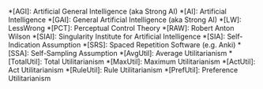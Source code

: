 <!-- personal links -->
[Antinatalism Tumblr]: http://antinatalism.tumblr.com/
[Beeminder]: https://www.beeminder.com/muflax/goals/
[Beeminder anki]: https://www.beeminder.com/muflax/goals/anki
[Beeminder fitocracy]: https://www.beeminder.com/muflax/goals/fitocracy
[Beeminder fume]: https://www.beeminder.com/muflax/goals/fume
[Beeminder daily]: https://www.beeminder.com/muflax/goals/dailylog
[Beeminder weight]: https://www.beeminder.com/muflax/goals/weight
[Blog]: http://blog.muflax.com
[GPG Key]: /muflax.asc          
[Google+]: https://plus.google.com/105665518912548939532
[LibraryThing]: http://www.librarything.com/profile/muflax
[PredictionBook]: http://predictionbook.com/users/muflax
[Twitter]: http://twitter.com/muflax
[whatiswrongwith.me]: http://whatiswrongwith.me/muflax
[Klout]: http://klout.com/#/muflax

<!-- software -->
[Github]: https://github.com/muflax/
[Config]: https://github.com/muflax/config
[Pororo]: https://github.com/muflax/pororo
[RBS]: https://github.com/muflax/scripts/blob/master/rbs
[Source]: https://github.com/muflax/muflax.com
[ashuku]: https://github.com/muflax/ashuku
[backup video]: https://github.com/muflax/muflax.com/blob/master/backup-videos.rb
[daily screenshot]: https://github.com/muflax/scripts/blob/master/daily_screenshot.sh
[fume]: https://github.com/muflax/fume
[fumetrap]: https://github.com/muflax/fumetrap

<!-- external links -->
[Alan Dawrst]: http://www.utilitarian-essays.com/suffering-nature.html
[Animal Rights]: http://en.wikipedia.org/wiki/Animal_rights#Main_philosophical_approaches
[Berryz工房 - Dschinghis Khan]: http://www.youtube.com/watch?v=b7pui9Q6Vbo
[Blackmore Free Will]: http://www.susanblackmore.co.uk/Chapters/Brockman2005.htm
[Breaking the Spell]: http://www.philosophypress.co.uk/?p=1001
[Bro Epicurus]: http://www.philosophybro.com/2011/03/epicurus-sovran-maxims-summary.html
[Buddhism for Vampires]: http://buddhism-for-vampires.com
[Carlin Sanctity]: http://www.youtube.com/watch?feature=player_embedded&v=AvF1Q3UidWM
[Carrier Vegetarianism]: http://freethoughtblogs.com/carrier/archives/87
[Chapman Disgust]: http://meaningness.wordpress.com/2011/07/22/disgust-horror-western-buddhism/
[Ching Chong]: http://www.youtube.com/watch?v=zulEMWj3sVA
[Creative Commons]: http://creativecommons.org/licenses/by-nc-sa/3.0/de
[Dawrst Wildlife]: http://www.utilitarian-essays.com/suffering-nature.html
[Dawrst]: http://www.utilitarian-essays.com/
[Devil Pascal]: http://squid314.livejournal.com/301735.html
[Eduardo Sousa]: http://www.ted.com/talks/dan_barber_s_surprising_foie_gras_parable.html
[Egoism]: http://en.wikipedia.org/wiki/Ethical_egoism
[Enlightenment, Self and the Brain]: http://video.google.com/videoplay?docid=5474604744218568426
[Expanding Circle]: http://en.wikipedia.org/wiki/Peter_Singer
[Eyercize]: http://www.eyercize.com
[Find the Bug]: http://www.findthebug.com
[Francois Caplan]: http://francoistremblay.wordpress.com/2011/12/07/bryan-caplan-repeats-same-nonsense-but-this-time-with-more-arrogance/
[Fry God]: http://www.youtube.com/watch?feature=player_detailpage&v=kKOS4I6pUuY#t=45s
[Fyfe Purpose]: http://atheistethicist.blogspot.com/2009/07/purpose-to-life-choosing-purpose.html
[Gilbert TED]: http://www.ted.com/talks/dan_gilbert_asks_why_are_we_happy.html
[Gwern URL]: http://www.gwern.net/Archiving%20URLs
[Happiness Stochastic]: http://www.psych.umn.edu/psylabs/happness/happy.htm
[Hell Employee]: http://feelafraidcomic.com/60.php
[How Dawkins got pwned]: http://unqualified-reservations.blogspot.com/2007/10/how-dawkins-got-pwned-part-5.html
[Kerghan Speech]: http://www.youtube.com/watch?v=IkBrIrQikWY
[LW bipolar]: http://lesswrong.com/lw/6nb/ego_syntonic_thoughts_and_values/4igy
[LW protect]: http://lesswrong.com/lw/nb/something_to_protect/
[LW words]: http://lesswrong.com/lw/od/37_ways_that_words_can_be_wrong/
[LW sequences]: http://wiki.lesswrong.com/wiki/Sequences
[LW trilemma]: http://lesswrong.com/lw/19d/the_anthropic_trilemma/
[LessWrong]: http://lesswrong.com
[Look, Ma; No Hands!]: http://www.semanticrestructuring.com/lookma.php
[Moldbug Left Right]: http://unqualified-reservations.blogspot.com/2008/06/olxi-truth-about-left-and-right.html
[NFS.net]: https://www.nearlyfreespeech.net/
[NOAA]: http://www.n3kl.org/sun/noaa.html
[Narrowing Circle]: http://www.gwern.net/Notes#the-narrowing-circle
[Nose Snail]: http://www.youtube.com/watch?v=vk_eljpPGMM
[PhilPapers Survey]: http://philpapers.org/surveys/
[PlaidX torture]: http://lesswrong.com/lw/5ro/what_bothers_you_about_less_wrong/47ph
[Price Purpose]: http://www.robertmprice.mindvendor.com/zara/april__2007.htm
[Puredoxyk]: http://www.puredoxyk.com/
[Rabin]: http://www.nber.org/~rosenbla/econ311/syllabus/rabincallibration.pdf
[Rational Addiction]: http://www.xtranormal.com/watch/7873033/
[Redshift]: http://jonls.dk/redshift/
[Samsara Talk]: http://arobuddhism.org/audio-teachings/samsara-suffering-and-suspicion-the-path-to-endless-enjoyment.html
[Schwitzgebel Ethics]: http://schwitzsplinters.blogspot.com/2007/04/moral-behavior-of-ethics-professors.html
[Seth Bacteria]: http://blog.sethroberts.net/category/umami-hypothesis/
[Shinzen Young]: http://www.youtube.com/user/expandcontract
[Sister Asymmetry]: http://theviewfromhell.blogspot.com/2008/07/austrian-basement-and-beyond.html
[Sister Y]: http://theviewfromhell.blogspot.com
[Spreeder]: http://www.spreeder.com
[Swartz Dennett]: http://www.aaronsw.com/weblog/dennettdumb
[The View from Hell]: http://theviewfromhell.blogspot.com
[Using Neuroscience for Spiritual Practice]: http://video.google.com/videoplay?docid=1030598948823323439
[Vipassana]: http://www.dhamma.org
[WHO suicide]: http://www.who.int/mental_health/prevention/suicide/suicideprevent/en/
[Wasting The Dawn]: http://www.youtube.com/watch?v=K7PhrPbyIsE
[Why Did I Sleep So Well?]: http://blog.sethroberts.net/2008/09/03/science-in-action-why-did-i-sleep-so-well-part-10-2/
[Xmonad Bug]: http://www.reddit.com/r/xmonad/comments/fdp4o/let_focus_follow_mouse_only_on_certain_layouts/
[bible.org]: http://bible.org/netbible/index.htm
[f.lux]: http://www.stereopsis.com/flux/
[fuzzyfinder]: http://codeulate.com/2010/02/installing-fuzzyfinder_textmate-textmates-cmdt-in-vim/
[jbr changelog]: http://www.xibalba.demon.co.uk/jbr/log/
[nanoc]: http://nanoc.stoneship.org
[puredoxyk]: http://www.puredoxyk.com
[shamus bible]: http://www.shamusyoung.com/twentysidedtale/?p=12768&cpage=1#comment-231273
[suffering per kg]: http://www.utilitarian-essays.com/suffering-per-kg.html
[tripzine]: http://www.tripzine.com/listing.php?smlid=268 
[Wolfire]: http://www.youtube.com/playlist?list=PLA17B3FAA1DA374F3&amp;feature=plcp
[honeybadger]: http://www.youtube.com/watch?v=4r7wHMg5Yjg
[AJATT]: http://www.alljapaneseallthetime.com/
[Technium]: http://www.kk.org/books/what-technology-wants.php
[PihloBro]: http://www.philosophybro.com/
[reblog]: http://www.youtube.com/watch?feature=player_detailpage&v=roTrYCUhOu0#t=86s
[Meaningness]: https://meaningness.wordpress.com/
[Tao]: http://www.beatrice.com/TAO.txt
[Good Job]: http://www.youtube.com/watch?v=-yNhl8wT3Pc
[Jhana Arc]: http://thehamiltonproject.blogspot.com/2011/01/yogi-toolbox-riding-jhanic-arc-via.html
[Wasteland Kickstarter]: http://www.kickstarter.com/projects/inxile/wasteland-2
[Howto Jhana]: http://www.leighb.com/jhana3.htm
[LW luke/ben]: http://lesswrong.com/r/discussion/lw/aw7/muehlhausergoertzel_dialogue_part_1/
[LeechBlock]: https://addons.mozilla.org/en-US/firefox/addon/leechblock/
[Pali 02]: http://www.accesstoinsight.org/tipitaka/dn/dn.02.0.than.html
[Cookie Monster Nom]: https://www.youtube.com/watch?v=Cqz9ZXUoUcE
[maggots image]: http://www.snopes.com/photos/medical/maggots.asp
[maggots head]: http://www.liveleak.com/view?i=8d5_1219029078
[Eva Eat]: https://www.youtube.com/watch?v=rlobzMvkm4w
[MP comfy]: https://www.youtube.com/watch?v=CSe38dzJYkY
[Logic Core]: https://www.youtube.com/watch?v=-iAUwamHTM4
[Sister Epilogue]: http://theviewfromhell.blogspot.de/2010/12/living-in-epilogue-social-policy-as.html
[bible fault]: http://www.biblegateway.com/passage/?search=John+19%3A6&version=NKJV
[Harris Free Will]: https://www.youtube.com/watch?v=pCofmZlC72g
[Unicorn Magic]: https://www.youtube.com/watch?v=qqvRrKcEhD4
[TreeTagger]: http://www.ims.uni-stuttgart.de/projekte/corplex/TreeTagger/
[Words dict]: http://users.erols.com/whitaker/words.htm
[Perseus]: http://www.perseus.tufts.edu/hopper/
[Schmidhuber Creativity]: http://vimeo.com/7441291
[verboten]: https://www.youtube.com/watch?v=OfPCfqnQlpM
[Wasteland Obsidian]: http://www.rockpapershotgun.com/2012/03/30/obisidian-to-co-develop-wasteland-2-on-one-condition/
[Age of Decadence]: http://www.irontowerstudio.com/
[Somuncu]: https://www.youtube.com/watch?v=d9qciD3sy2w
[SMBC death]: https://www.youtube.com/watch?v=ARlTV1ZGJk8
[Living Prayer]: http://www.godtube.com/watch/?v=7LL7D7NX
[Assyriche]: https://www.youtube.com/watch?v=EcInBA4FlU8
[Exorcist]: https://www.youtube.com/watch?v=Jvhl4At6AX8
[99 hearts]: http://www.youtube.com/watch?v=dKm_7eOoGFc
[Paint It Black]: https://www.youtube.com/watch?v=fPVUa29kHu8
[Final Destination]: https://www.youtube.com/watch?v=O-7gmds2njg
[xkcd lego]: https://xkcd.com/659/

<!-- Wikipedia articles (and similar) -->
[A-theory]: http://en.wikipedia.org/wiki/A-series_and_B-series
[Adolf Hitler]: http://en.wikipedia.org/wiki/Adolf_Hitler
[Anatta]: http://en.wikipedia.org/wiki/Anatta
[Anhedonia]: http://en.wikipedia.org/wiki/Anhedonia
[Anicca]: http://en.wikipedia.org/wiki/Anicca
[Antinatalism]: http://en.wikipedia.org/wiki/Antinatalism
[Arising and Passing Away]: http://www.dharmaoverground.org/web/guest/dharma-wiki/-/wiki/Main/The%20Arising%20and%20Passing%20Away?p_r_p_185834411_title=The%20Arising%20and%20Passing%20Away
[Astronomical Waste]: http://www.nickbostrom.com/astronomical/waste.html
[B-theory]: http://en.wikipedia.org/wiki/A-series_and_B-series
[Benatar]: http://en.wikipedia.org/wiki/David_Benatar
[Better Never to Have Been]: http://www.amazon.com/Better-Never-Have-Been-Existence/dp/0199296421
[Catuskoti]: http://en.wikipedia.org/wiki/Catu%E1%B9%A3ko%E1%B9%ADi
[Convict Conditioning]: http://www.dragondoor.com/b41/ 
[Core Dump]: http://en.wikipedia.org/wiki/Core_dump
[Crocker's Rules]: http://wiki.lesswrong.com/wiki/Crocker%27s_rules
[DXM]: https://www.erowid.org/chemicals/dxm/faq/dxm_faq.shtml
[Desirism]: http://commonsenseatheism.com/?p=2982
[Discordianism]: http://en.wikipedia.org/wiki/Discordianism
[Dukkha]: http://en.wikipedia.org/wiki/Dukkha
[Dunbar's Number]: http://en.wikipedia.org/wiki/Dunbar's_Number
[Epistemology]: http://en.wikipedia.org/wiki/Epistemology
[Evil Trope]: http://tvtropes.org/pmwiki/pmwiki.php/Main/EvilTropes
[Flanging]: http://en.wikipedia.org/wiki/Flanging
[Frankl]: http://en.wikipedia.org/wiki/Man%27s_Search_for_Meaning
[Hedonic Treadmill]: http://en.wikipedia.org/wiki/Hedonic_treadmill
[Hypothetical Consent]: http://simonamey.com/Philosophy/Entry.php?entryid=314
[Implied Consent]: http://en.wikipedia.org/wiki/Implied_consent
[Jetpack Hitler]: http://tvtropes.org/pmwiki/pmwiki.php/Main/StupidJetpackHitler
[Jhana]: http://en.wikipedia.org/wiki/Dhy%C4%81na_in_Buddhism#Usage_of_jh.C4.81na
[Julian Jaynes]: http://en.wikipedia.org/wiki/Julian_Jaynes
[Kai Lexx]: http://en.wikipedia.org/wiki/Kai_(Lexx)
[Kali]: http://en.wikipedia.org/wiki/Kali
[Kasina]: http://en.wikipedia.org/wiki/Kasina
[Kerghan]: http://en.wikipedia.org/wiki/Arcanum:_Of_Steamworks_and_Magick_Obscura
[Langton's Ant]: http://en.wikipedia.org/wiki/Langton's_ant
[Lucid dreaming]: http://en.wikipedia.org/wiki/Lucid_dreaming
[Marcion]: http://en.wikipedia.org/wiki/Marcion_of_Sinope
[Michael Persinger]: http://en.wikipedia.org/wiki/Michael_Persinger
[Mirror Test]: http://en.wikipedia.org/wiki/Mirror_test
[Moral Luck]: http://plato.stanford.edu/entries/moral-luck/
[Multiple Drafts]: http://www.scholarpedia.org/article/Multiple_drafts_model
[Nagarjuna]: http://en.wikipedia.org/wiki/Nagarjuna
[Naraka]: http://en.wikipedia.org/wiki/Naraka
[Paleo]: http://www.archevore.com/archevore/
[Paperclipper]: http://wiki.lesswrong.com/wiki/Paperclip_maximizer
[Pascal's Mugging]: http://lesswrong.com/lw/kd/pascals_mugging_tiny_probabilities_of_vast/
[Principle of Charity]: http://en.wikipedia.org/wiki/Principle_of_charity
[Profiling]: http://en.wikipedia.org/wiki/Profiling_(computer_programming)
[Repugnant Conclusion]: http://en.wikipedia.org/wiki/Repugnant_Conclusion
[Risk Aversion]: http://en.wikipedia.org/wiki/Risk_Aversion
[Robert M. Price]: http://robertmprice.mindvendor.com
[Satan]: http://en.wikipedia.org/wiki/Satan
[Sathya Sai Baba]: http://en.wikipedia.org/wiki/Sathya_Sai_Baba
[Satipatthana Sutta]: http://en.wikipedia.org/wiki/Satipatthana_Sutta
[Scope Insensitivity]: http://lesswrong.com/lw/hw/scope_insensitivity/
[Sensates]: http://mimir.net/psmush/sensates.shtml
[Serotonin Syndrome]: http://en.wikipedia.org/wiki/Serotonin_syndrome
[Simon Magus]: http://en.wikipedia.org/wiki/Simon_Magus
[Sisyphus]: http://en.wikipedia.org/wiki/The_Myth_of_Sisyphus
[Sutrayana]: http://en.wikipedia.org/wiki/Sutrayana
[Tathagata]: http://en.wikipedia.org/wiki/Tath%C4%81gata
[Theravada]: http://en.wikipedia.org/wiki/Theravada
[Trivialism]: http://en.wikipedia.org/wiki/Trivialism
[Unity of Knowledge and Action]: http://www.iep.utm.edu/wangyang/#H4
[VHEMT]: http://en.wikipedia.org/wiki/Voluntary_human_extinction_movement
[Vajrayana]: http://en.wikipedia.org/wiki/Vajrayana
[Vampire RPG]: http://en.wikipedia.org/wiki/Vampire:_The_Masquerade
[Vilayanur S. Ramachandran]: http://en.wikipedia.org/wiki/Vilayanur_S._Ramachandran
[Visuddhimagga]: http://en.wikipedia.org/wiki/Visuddhimagga
[Wang Yangming]: http://www.iep.utm.edu/wangyang/
[Wireheading]: http://www.wireheading.com/
[Yamantaka]: http://en.wikipedia.org/wiki/Yamantaka
[Yotsuba]: http://en.wikipedia.org/wiki/Yotsuba&!
[al-Ghazali]: http://en.wikipedia.org/wiki/Al-Ghazali
[quark]: http://en.wikipedia.org/wiki/Quark_(cheese)
[schächten]: http://en.wikipedia.org/wiki/Shechita
[Pali Canon]: https://en.wikipedia.org/wiki/Pali_canon
[Nirodha Samapatti]: http://web.mac.com/danielmingram/iWeb/Daniel%20Ingram%27s%20Dharma%20Blog/The%20Blook/2CECD5EA-6058-4428-8DDD-002856C2E28A.html
[Kenosis]: http://en.wikipedia.org/wiki/Kenosis
[Stromberg]: http://en.wikipedia.org/wiki/Stromberg_%28TV_series%29
[A Serious Man]: http://en.wikipedia.org/wiki/A_serious_man
[subs2srs]: http://rtkwiki.koohii.com/wiki/Subs2srs
[MCD]: http://www.alljapaneseallthetime.com/blog/series/mcd-revolution
[Book of the Dead]: https://en.wikipedia.org/wiki/Bardo_Thodol
[Oreo]: https://en.wikipedia.org/wiki/Oreo
[Dirk Gently TV]: https://en.wikipedia.org/wiki/Dirk_Gently_%28TV_series%29
[Aeron]: https://en.wikipedia.org/wiki/Aeron_chair
[10 Precepts]: https://en.wikipedia.org/wiki/Five_Precepts#Ten_Precepts
[unsupervised universe]: http://wiki.lesswrong.com/wiki/Unsupervised_universe
[Missionary Paradox]: http://everything2.com/title/Missionary+Paradox
[Wu Wei]: https://en.wikipedia.org/wiki/Wu_wei
[Shangri-la diet]: https://en.wikipedia.org/wiki/The_Shangri-La_Diet
[Olsenbande]: https://en.wikipedia.org/wiki/Olsen_Gang
[BG2]: https://en.wikipedia.org/wiki/Baldur%27s_Gate_II:_Shadows_of_Amn
[quadtree]: https://en.wikipedia.org/wiki/Quadtree
[Faust]: https://en.wikipedia.org/wiki/Goethe%27s_Faust
[Kant]: https://en.wikipedia.org/wiki/Immanuel_Kant
[Ajatasattu]: https://en.wikipedia.org/wiki/Ajatasatru
[Purana Kassapa]: https://en.wikipedia.org/wiki/Purana_Kassapa
[Makkhali Gosala]: https://en.wikipedia.org/wiki/Makkhali_Gosala
[Ajita Kesakambali]: https://en.wikipedia.org/wiki/Ajita_Kesakambali
[Pakudha Kaccayana]: https://en.wikipedia.org/wiki/Pakudha_Kaccayana
[Mahavira]: https://en.wikipedia.org/wiki/Mahavira
[Sanjaya Belatthaputta]: https://en.wikipedia.org/wiki/Sanjaya_Belatthaputta
[Five Hindrances]: https://en.wikipedia.org/wiki/Five_hindrances
[Lain]: https://en.wikipedia.org/wiki/Serial_Experiments_Lain
[Choronzon]: https://en.wikipedia.org/wiki/Choronzon
[Apocrypha Discordia]: http://appendix.23ae.com/apocrypha/index.html
[Actual Freedom]: http://www.dharmaoverground.org/web/guest/dharma-wiki/-/wiki/Main/Actualism
[Lucius Vorenus]: http://en.wikipedia.org/wiki/Lucius_Vorenus_%28Rome_character%29
[Original Position]: http://en.wikipedia.org/wiki/Original_position
[Ksitigarbha]: http://en.wikipedia.org/wiki/Ksitigarbha

<!-- tweets -->
[Twitter pali]: https://twitter.com/#!/muflax/status/66635052242567168

<!-- internal links -->
[RSS]: /rss.xml

<!-- abbreviations -->
*[AGI]: Artificial General Intelligence (aka Strong AI)
*[AI]: Artificial Intelligence
*[GAI]: General Artificial Intelligence (aka Strong AI)
*[LW]: LessWrong
*[PCT]: Perceptual Control Theory
*[RAW]: Robert Anton Wilson
*[SIAI]: Singularity Institute for Artificial Intelligence
*[SIA]: Self-Indication Assumption
*[SRS]: Spaced Repetition Software (e.g. Anki)
*[SSA]: Self-Sampling Assumption
*[AvgUtil]: Average Utilitarianism
*[TotalUtil]: Total Utilitarianism
*[MaxUtil]: Maximum Utilitarianism
*[ActUtil]: Act Utilitarianism
*[RuleUtil]: Rule Utilitarianism
*[PrefUtil]: Preference Utilitarianism
